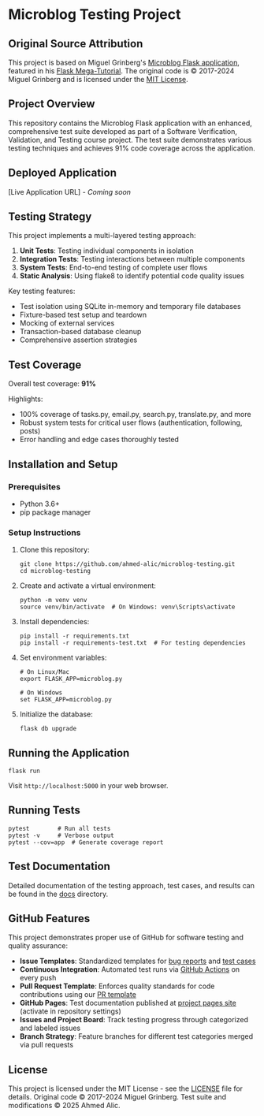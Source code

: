 # Microblog Testing Project

## Original Source Attribution

This project is based on Miguel Grinberg's [Microblog Flask application](https://github.com/miguelgrinberg/microblog), featured in his [Flask Mega-Tutorial](https://blog.miguelgrinberg.com/post/the-flask-mega-tutorial-part-i-hello-world). The original code is © 2017-2024 Miguel Grinberg and is licensed under the [MIT License](LICENSE).

## Project Overview

This repository contains the Microblog Flask application with an enhanced, comprehensive test suite developed as part of a Software Verification, Validation, and Testing course project. The test suite demonstrates various testing techniques and achieves 91% code coverage across the application.

## Deployed Application

[Live Application URL] - *Coming soon*

## Testing Strategy

This project implements a multi-layered testing approach:

1. **Unit Tests**: Testing individual components in isolation
2. **Integration Tests**: Testing interactions between multiple components
3. **System Tests**: End-to-end testing of complete user flows
4. **Static Analysis**: Using flake8 to identify potential code quality issues

Key testing features:
- Test isolation using SQLite in-memory and temporary file databases
- Fixture-based test setup and teardown
- Mocking of external services
- Transaction-based database cleanup
- Comprehensive assertion strategies

## Test Coverage

Overall test coverage: **91%**

Highlights:
- 100% coverage of tasks.py, email.py, search.py, translate.py, and more
- Robust system tests for critical user flows (authentication, following, posts)
- Error handling and edge cases thoroughly tested

## Installation and Setup

### Prerequisites

- Python 3.6+
- pip package manager

### Setup Instructions

1. Clone this repository:
   ```
   git clone https://github.com/ahmed-alic/microblog-testing.git
   cd microblog-testing
   ```

2. Create and activate a virtual environment:
   ```
   python -m venv venv
   source venv/bin/activate  # On Windows: venv\Scripts\activate
   ```

3. Install dependencies:
   ```
   pip install -r requirements.txt
   pip install -r requirements-test.txt  # For testing dependencies
   ```

4. Set environment variables:
   ```
   # On Linux/Mac
   export FLASK_APP=microblog.py
   
   # On Windows
   set FLASK_APP=microblog.py
   ```

5. Initialize the database:
   ```
   flask db upgrade
   ```

## Running the Application

```
flask run
```

Visit `http://localhost:5000` in your web browser.

## Running Tests

```
pytest        # Run all tests
pytest -v     # Verbose output
pytest --cov=app  # Generate coverage report
```

## Test Documentation

Detailed documentation of the testing approach, test cases, and results can be found in the [docs](docs/) directory.

## GitHub Features

This project demonstrates proper use of GitHub for software testing and quality assurance:

- **Issue Templates**: Standardized templates for [bug reports](.github/ISSUE_TEMPLATE/bug_report.md) and [test cases](.github/ISSUE_TEMPLATE/test_case.md)
- **Continuous Integration**: Automated test runs via [GitHub Actions](.github/workflows/run-tests.yml) on every push
- **Pull Request Template**: Enforces quality standards for code contributions using our [PR template](.github/pull_request_template.md)
- **GitHub Pages**: Test documentation published at [project pages site](https://ahmed-alic.github.io/microblog-testing/) (activate in repository settings)
- **Issues and Project Board**: Track testing progress through categorized and labeled issues
- **Branch Strategy**: Feature branches for different test categories merged via pull requests

## License

This project is licensed under the MIT License - see the [LICENSE](LICENSE) file for details. Original code © 2017-2024 Miguel Grinberg. Test suite and modifications © 2025 Ahmed Alic.

